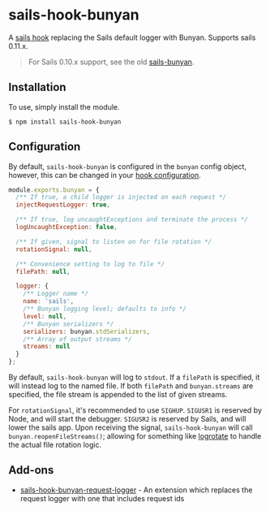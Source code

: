 # sails-hook-bunyan

A [sails hook][] replacing the Sails default logger with Bunyan. Supports sails
0.11.x.

> For Sails 0.10.x support, see the old [sails-bunyan][].

## Installation

To use, simply install the module.

```
$ npm install sails-hook-bunyan
```

## Configuration

By default, `sails-hook-bunyan` is configured in the `bunyan` config object,
however, this can be changed in your [hook configuration][].

```JavaScript
module.exports.bunyan = {
  /** If true, a child logger is injected on each request */
  injectRequestLogger: true,

  /** If true, log uncaughtExceptions and terminate the process */
  logUncaughtException: false,

  /** If given, signal to listen on for file rotation */
  rotationSignal: null,

  /** Convenience setting to log to file */
  filePath: null,

  logger: {
    /** Logger name */
    name: 'sails',
    /** Bunyan logging level; defaults to info */
    level: null,
    /** Bunyan serializers */
    serializers: bunyan.stdSerializers,
    /** Array of output streams */
    streams: null
  }
};
```

By default, `sails-hook-bunyan` will log to `stdout`. If a `filePath` is
specified, it will instead log to the named file. If both `filePath` and
`bunyan.streams` are specified, the file stream is appended to the list of given
streams.

For `rotationSignal`, it's recommended to use `SIGHUP`. `SIGUSR1` is reserved
by Node, and will start the debugger. `SIGUSR2` is reserved by Sails, and will
lower the sails app. Upon receiving the signal, `sails-hook-bunyan` will call
`bunyan.reopenFileStreams()`; allowing for something like [logrotate][] to
handle the actual file rotation logic.

## Add-ons

- [sails-hook-bunyan-request-logger](https://github.com/JeffAshtonCT/sails-hook-bunyan-request-logger) -
An extension which replaces the request logger with one that includes request ids


 [sails hook]: http://sailsjs.org/#!/documentation/concepts/extending-sails/Hooks
 [sails-bunyan]: https://github.com/building5/sails-bunyan
 [hook configuration]: http://sailsjs.org/#!/documentation/concepts/extending-sails/Hooks/usinghooks.html?q=changing-the-way-sails-loads-an-installable-hook
 [logrotate]: http://linux.die.net/man/8/logrotate
